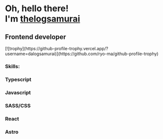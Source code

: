<!-- ### Hi there 👋 -->

<h1>Oh, hello there!<br/>I'm <a target='_blank' href='https://landing-31231233.web.app/'>thelogsamurai</a></h1>
<h2>Frontend developer</h2>
[![trophy](https://github-profile-trophy.vercel.app/?username=dalogsamurai)](https://github.com/ryo-ma/github-profile-trophy)
<br/>
<h3>Skills:</h3>
<h3>Typescript</h3>
<h3>Javascript</h3>
<h3>SASS/CSS</h3>
<h3>React</h3>
<h3>Astro</h3>

<!--
Here are some ideas to get you started:

- 🔭 I’m currently working on ...
- 🌱 I’m currently learning ...
- 👯 I’m looking to collaborate on ...
- 🤔 I’m looking for help with ...
- 💬 Ask me about ...
- 📫 How to reach me: ...
- 😄 Pronouns: ...
- ⚡ Fun fact: ...
-->
